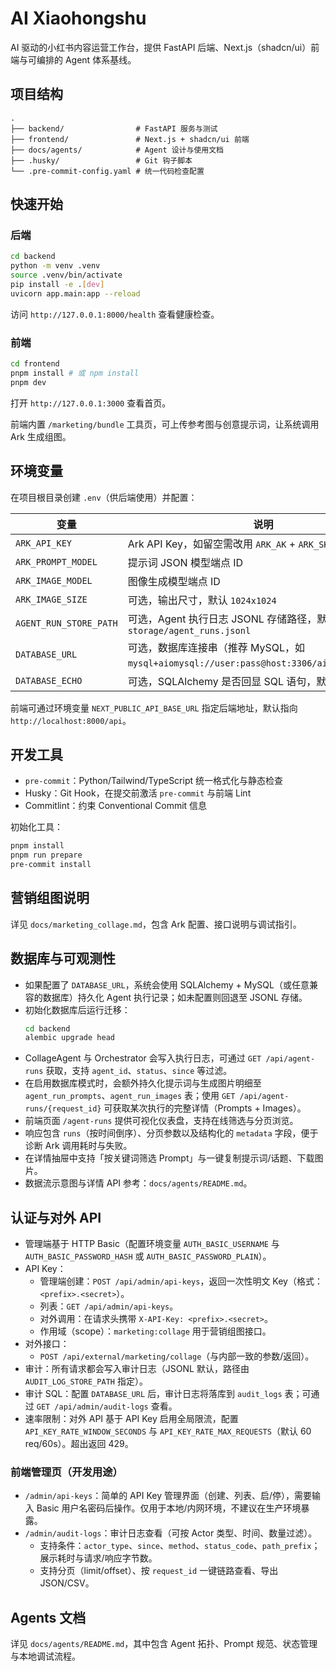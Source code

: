 # AI Xiaohongshu

AI 驱动的小红书内容运营工作台，提供 FastAPI 后端、Next.js（shadcn/ui）前端与可编排的 Agent 体系基线。

## 项目结构

```
.
├── backend/                # FastAPI 服务与测试
├── frontend/               # Next.js + shadcn/ui 前端
├── docs/agents/            # Agent 设计与使用文档
├── .husky/                 # Git 钩子脚本
└── .pre-commit-config.yaml # 统一代码检查配置
```

## 快速开始

### 后端

```bash
cd backend
python -m venv .venv
source .venv/bin/activate
pip install -e .[dev]
uvicorn app.main:app --reload
```

访问 `http://127.0.0.1:8000/health` 查看健康检查。

### 前端

```bash
cd frontend
pnpm install # 或 npm install
pnpm dev
```

打开 `http://127.0.0.1:3000` 查看首页。

前端内置 `/marketing/bundle` 工具页，可上传参考图与创意提示词，让系统调用 Ark 生成组图。

## 环境变量

在项目根目录创建 `.env`（供后端使用）并配置：

| 变量 | 说明 |
| --- | --- |
| `ARK_API_KEY` | Ark API Key，如留空需改用 `ARK_AK` + `ARK_SK` |
| `ARK_PROMPT_MODEL` | 提示词 JSON 模型端点 ID |
| `ARK_IMAGE_MODEL` | 图像生成模型端点 ID |
| `ARK_IMAGE_SIZE` | 可选，输出尺寸，默认 `1024x1024` |
| `AGENT_RUN_STORE_PATH` | 可选，Agent 执行日志 JSONL 存储路径，默认 `storage/agent_runs.jsonl` |
| `DATABASE_URL` | 可选，数据库连接串（推荐 MySQL，如 `mysql+aiomysql://user:pass@host:3306/ai_xiaohongshu`）|
| `DATABASE_ECHO` | 可选，SQLAlchemy 是否回显 SQL 语句，默认 `False` |

前端可通过环境变量 `NEXT_PUBLIC_API_BASE_URL` 指定后端地址，默认指向 `http://localhost:8000/api`。

## 开发工具

- `pre-commit`：Python/Tailwind/TypeScript 统一格式化与静态检查
- Husky：Git Hook，在提交前激活 `pre-commit` 与前端 Lint
- Commitlint：约束 Conventional Commit 信息

初始化工具：

```bash
pnpm install
pnpm run prepare
pre-commit install
```

## 营销组图说明

详见 `docs/marketing_collage.md`，包含 Ark 配置、接口说明与调试指引。

## 数据库与可观测性

- 如果配置了 `DATABASE_URL`，系统会使用 SQLAlchemy + MySQL（或任意兼容的数据库）持久化 Agent 执行记录；如未配置则回退至 JSONL 存储。
- 初始化数据库后运行迁移：
  ```bash
  cd backend
  alembic upgrade head
  ```
- CollageAgent 与 Orchestrator 会写入执行日志，可通过 `GET /api/agent-runs` 获取，支持 `agent_id`、`status`、`since` 等过滤。
- 在启用数据库模式时，会额外持久化提示词与生成图片明细至 `agent_run_prompts`、`agent_run_images` 表；使用 `GET /api/agent-runs/{request_id}` 可获取某次执行的完整详情（Prompts + Images）。
- 前端页面 `/agent-runs` 提供可视化仪表盘，支持在线筛选与分页浏览。
- 响应包含 `runs`（按时间倒序）、分页参数以及结构化的 `metadata` 字段，便于诊断 Ark 调用耗时与失败。
 - 在详情抽屉中支持「按关键词筛选 Prompt」与一键复制提示词/话题、下载图片。
- 数据流示意图与详情 API 参考：`docs/agents/README.md`。

## 认证与对外 API

- 管理端基于 HTTP Basic（配置环境变量 `AUTH_BASIC_USERNAME` 与 `AUTH_BASIC_PASSWORD_HASH` 或 `AUTH_BASIC_PASSWORD_PLAIN`）。
- API Key：
  - 管理端创建：`POST /api/admin/api-keys`，返回一次性明文 Key（格式：`<prefix>.<secret>`）。
  - 列表：`GET /api/admin/api-keys`。
  - 对外调用：在请求头携带 `X-API-Key: <prefix>.<secret>`。
  - 作用域（scope）：`marketing:collage` 用于营销组图接口。
- 对外接口：
  - `POST /api/external/marketing/collage`（与内部一致的参数/返回）。
- 审计：所有请求都会写入审计日志（JSONL 默认，路径由 `AUDIT_LOG_STORE_PATH` 指定）。
- 审计 SQL：配置 `DATABASE_URL` 后，审计日志将落库到 `audit_logs` 表；可通过 `GET /api/admin/audit-logs` 查看。
- 速率限制：对外 API 基于 API Key 启用全局限流，配置 `API_KEY_RATE_WINDOW_SECONDS` 与 `API_KEY_RATE_MAX_REQUESTS`（默认 60 req/60s）。超出返回 429。

### 前端管理页（开发用途）

- `/admin/api-keys`：简单的 API Key 管理界面（创建、列表、启/停），需要输入 Basic 用户名密码后操作。仅用于本地/内网环境，不建议在生产环境暴露。
- `/admin/audit-logs`：审计日志查看（可按 Actor 类型、时间、数量过滤）。
  - 支持条件：`actor_type`、`since`、`method`、`status_code`、`path_prefix`；展示耗时与请求/响应字节数。
  - 支持分页（limit/offset）、按 `request_id` 一键链路查看、导出 JSON/CSV。

## Agents 文档

详见 `docs/agents/README.md`，其中包含 Agent 拓扑、Prompt 规范、状态管理与本地调试流程。
